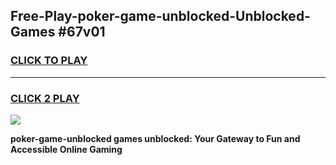 
## Free-Play-poker-game-unblocked-Unblocked-Games #67v01
<h3>
<a href="https://news.freeplayer.one?title=poker-game-unblocked&ref=8M">CLICK TO PLAY</a></h3>
<hr>

<h3>
<a href="https://news.freeplayer.one?title=poker-game-unblocked&ref=8M">CLICK 2 PLAY</a>
  
</h3>

<a href="https://news.freeplayer.one?title=poker-game-unblocked&ref=8M"><img src="https://clearcache.store/games.png"></a>


**poker-game-unblocked games unblocked: Your Gateway to Fun and Accessible Online Gaming**

